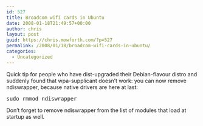 ```yaml
---
id: 527
title: Broadcom wifi cards in Ubuntu
date: 2008-01-18T21:49:57+00:00
author: chris
layout: post
guid: https://chris.mowforth.com/?p=527
permalink: /2008/01/18/broadcom-wifi-cards-in-ubuntu/
categories:
  - Uncategorized
---
```

Quick tip for people who have dist-upgraded their Debian-flavour distro and suddenly found that wpa-supplicant doesn&#8217;t work: you can now remove ndiswrapper, because native drivers are here at last:

<div class="CodeRay">
  <div class="code">
    <pre>sudo rmmod ndiswrapper</pre>
  </div>
</div>

Don&#8217;t forget to remove ndiswrapper from the list of modules that load at startup as well.